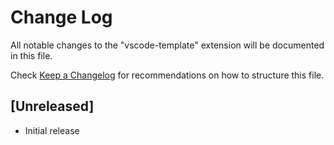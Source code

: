 # Change Log

All notable changes to the "vscode-template" extension will be documented in this file.

Check [Keep a Changelog](http://keepachangelog.com/) for recommendations on how to structure this file.

## [Unreleased]

- Initial release